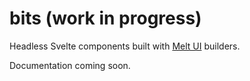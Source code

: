 # bits (work in progress)

Headless Svelte components built with [Melt UI](https://melt-ui.com) builders.

Documentation coming soon.
